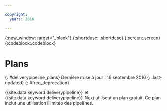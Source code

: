 ```yaml
---

copyright:
  years: 2016

---
```

<!-- Copyright info at top of file: REQUIRED
    The copyright info is YAML content that must occur at the top of the MD file, before attributes are listed.
    It must be surrounded by 3 dashes.
    The value "years" can contain just one year or a two years separated by a comma. (years: 2014, 2016)
    Indentation as per the previous template must be preserved.
-->

{:new_window: target="_blank"}
{:shortdesc: .shortdesc}
{:screen:.screen}
{:codeblock:.codeblock}

# Plans
{: #deliverypipeline_plans}
Dernière mise à jour : 16 septembre 2016
{: .last-updated}
{: #free_deprecation}

{{site.data.keyword.deliverypipeline}} et
{{site.data.keyword.deliverypipeline}} Next utilisent
un plan gratuit. Ce plan inclut une utilisation illimitée des pipelines.
